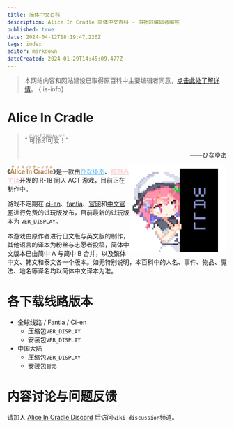 ```yaml
---
title: 简体中文百科
description: Alice In Cradle 简体中文百科 - 由社区编辑者编写
published: true
date: 2024-04-12T18:19:47.226Z
tags: index
editor: markdown
dateCreated: 2024-01-29T14:45:09.477Z
---
```


<!-- 此页用于引用的图片/链接 -->
[fantia]: https://fantia.jp/fanclubs/24531
[ci-en]: https://ci-en.dlsite.com/creator/12611
[官网]: https://get.aliceincradle.dev
[中文官网]: https://cn.aliceincradle.dev

> 本网站内容和网站建设已取得原百科中主要编辑者同意，[点击此处了解详情](https://t.bilibili.com/847892334568800257)。
{.is-info}

# Alice In Cradle
 
> “ <ruby>可怜即可爱！<rt>かわいそうはかわいい！</rt></ruby>”<p style="text-align: right;">**——ひなゆあ**</p>

<img style="float: right;" src="/assets/global/hello.png"/>《**<ruby style="color: #b47f4d;">Alice<rt>アリス</rt> In<rt>イン</rt> Cradle<rt>クレイドル</rt></ruby>**》是一款由<a href="https://twitter.com/hinayua_r18" target="_blank" style="color: #56bcf9;">ひなゆあ</a>、<a href="https://twitter.com/HashinoMizuha" target="_blank" style="color: #f6c5cb;">橋野みずは</a>开发的 R-18 同人 ACT 游戏，目前正在制作中。

游戏不定期在 [ci-en]、[fantia]、[官网]和[中文官网]进行免费的试玩版发布，目前最新的试玩版本为 <code id="aic_verdis_global">VER_DISPLAY</code>。

本游戏由原作者进行日文版与英文版的制作，其他语言的译本为粉丝与志愿者投稿，简体中文版本已由简中 A 与简中 B 合并，以及繁体中文、韩文和泰文各一个版本。如无特别说明，本百科中的人名、事件、物品、魔法、地名等译名均以简体中文译本为准。

# 各下载线路版本
- 全球线路 / Fantia / Ci-en
  - 压缩包<code id="aic_verdis_global">VER_DISPLAY</code>
  - 安装包<code id="aic_ins_verdis_global">VER_DISPLAY</code>
- 中国大陆
  - 压缩包<code id="aic_verdis_cn">VER_DISPLAY</code>
  - 安装包<code id="aic_ins_verdis_cn">暂无</code>
# 内容讨论与问题反馈
请加入 [Alice In Cradle Discord](https://discord.gg/aliceincradle) 后访问<code>wiki-discussion</code>频道。